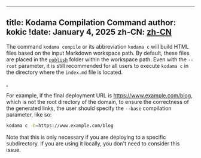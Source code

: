 
---
title: Kodama Compilation Command
author: kokic
!date: January 4, 2025
zh-CN: [zh-CN](/tutorials/compile.md)
---

The command `kodama compile` or its abbreviation `kodama c` will build HTML files based on the input Markdown workspace path. By default, these files are placed in the [`publish`](/tutorials/compile-help.md) folder within the workspace path. Even with the `--root` parameter, it is still recommended for all users to execute `kodama c` in the directory where the `index.md` file is located.

[.](/tutorials/compile-help.md#:embed)

For example, if the final deployment URL is <https://www.example.com/blog>, which is not the root directory of the domain, to ensure the correctness of the generated links, the user should specify the `--base` compilation parameter, like so: 

```sh
kodama c -b=https://www.example.com/blog
```

Note that this is only necessary if you are deploying to a specific subdirectory. 
If you are using it locally, you don't need to consider this issue.
